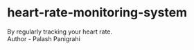 # heart-rate-monitoring-system
By regularly tracking your heart rate.
<br>
Author - Palash Panigrahi
